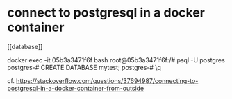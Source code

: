 # connect to postgresql in a docker container
[[database]]

docker exec -it 05b3a3471f6f bash
root@05b3a3471f6f:/# psql -U postgres
postgres-# CREATE DATABASE mytest;
postgres-# \q

cf. https://stackoverflow.com/questions/37694987/connecting-to-postgresql-in-a-docker-container-from-outside
